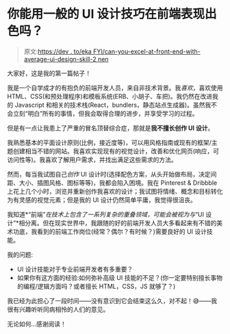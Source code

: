 # 你能用一般的 UI 设计技巧在前端表现出色吗？

> 原文:[https://dev . to/eka FYI/can-you-excel-at-front-end-with-average-ui-design-skill-2 nen](https://dev.to/ekafyi/can-you-excel-at-front-end-with-average-ui-design-skill-2nen)

大家好，这是我的第一篇帖子！

我是一个自学成才的有抱负的前端开发人员，来自非技术背景。我*喜欢*，喜欢使用 HTML、CSS(和预处理程序)和模板系统(ERB、小胡子、车把)。我仍然在改进我的 Javascript 和相关的技术栈(React，bundlers，静态站点生成器)。虽然我不会立刻“明白”所有的事情，但我会取得合理的进步，并享受学习的过程。

但是有一点让我患上了严重的冒名顶替综合症，那就是**我不擅长创作 UI 设计**。

我熟悉基本的平面设计原则(比例，接近度等)，可以用风格指南或现有的框架/主题创建相当不错的网站。我喜欢实现现有的视觉设计，改善和优化网页(响应，可访问性等)。我喜欢了解用户需求，并找出满足这些需求的方法。

然而，每当我试图自己*创作* UI 设计时(选择配色方案，从头开始做布局，决定间距、大小、插图风格、图标等等)，我都会陷入困境。我在 Pinterest & Dribbble 上花上几个小时，浏览并重新创作我喜欢的设计；我试图将情绪、概念和目标转化为有灵感的视觉元素；但是我的 UI 设计仍然简单平庸，我觉得很沮丧。

我知道*“前端”*在技术上包含了一系列复杂的重叠领域，可能会被视为与*“UI 设计”*相分离。但在现实世界中，我跟随的好的前端开发人员大多看起来有不错的美术功底，我看到的前端工作岗位(经常？偶尔？有时候？)需要良好的 UI 设计技能。

我的问题:

*   UI 设计技能对于专业前端开发者有多重要？
*   如果你有这方面的经验:如何弥补高级 UI 技能的不足？(你一定要特别擅长事物的编程/逻辑方面吗？或者擅长 HTML，CSS，JS 就够了？)

我已经为此担心了一段时间——没有意识到它会结束这么久，对不起！😅——我很有兴趣听听同病相怜的人们的意见。

无论如何...感谢阅读！